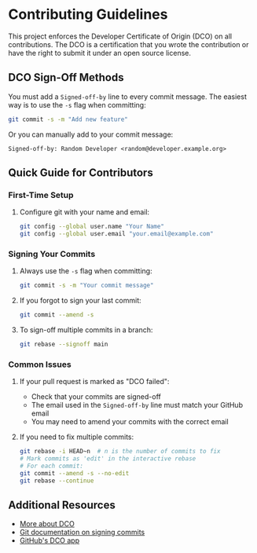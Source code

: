 # Contributing Guidelines

This project enforces the Developer Certificate of Origin (DCO) on all contributions. The DCO is a certification that you wrote the contribution or have the right to submit it under an open source license.

## DCO Sign-Off Methods

You must add a `Signed-off-by` line to every commit message. The easiest way is to use the `-s` flag when committing:

```bash
git commit -s -m "Add new feature"
```

Or you can manually add to your commit message:

```
Signed-off-by: Random Developer <random@developer.example.org>
```

## Quick Guide for Contributors

### First-Time Setup

1. Configure git with your name and email:
   ```bash
   git config --global user.name "Your Name"
   git config --global user.email "your.email@example.com"
   ```

### Signing Your Commits

1. Always use the `-s` flag when committing:
   ```bash
   git commit -s -m "Your commit message"
   ```

2. If you forgot to sign your last commit:
   ```bash
   git commit --amend -s
   ```

3. To sign-off multiple commits in a branch:
   ```bash
   git rebase --signoff main
   ```

### Common Issues

1. If your pull request is marked as "DCO failed":
   - Check that your commits are signed-off
   - The email used in the `Signed-off-by` line must match your GitHub email
   - You may need to amend your commits with the correct email

2. If you need to fix multiple commits:
   ```bash
   git rebase -i HEAD~n  # n is the number of commits to fix
   # Mark commits as 'edit' in the interactive rebase
   # For each commit:
   git commit --amend -s --no-edit
   git rebase --continue
   ```

## Additional Resources

- [More about DCO](https://developercertificate.org/)
- [Git documentation on signing commits](https://git-scm.com/docs/git-commit#Documentation/git-commit.txt--s)
- [GitHub's DCO app](https://github.com/apps/dco)